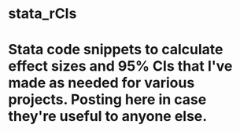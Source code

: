 # stata_rCIs

# Stata code snippets to calculate effect sizes and 95% CIs that I've made as needed for various projects. Posting here in case they're useful to anyone else.
